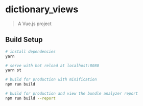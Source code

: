 # dictionary_views

> A Vue.js project

## Build Setup

``` bash
# install dependencies
yarn

# serve with hot reload at localhost:8080
yarn st

# build for production with minification
npm run build

# build for production and view the bundle analyzer report
npm run build --report
```
